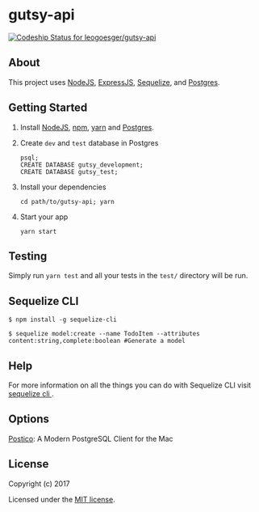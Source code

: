 # gutsy-api

[ ![Codeship Status for leogoesger/gutsy-api](https://app.codeship.com/projects/50c67ac0-af86-0135-f821-4af399b34749/status?branch=master)](https://app.codeship.com/projects/257499)
>

## About

This project uses [NodeJS](https://nodejs.org/), [ExpressJS](https://expressjs.com/), [Sequelize](http://docs.sequelizejs.com/), and [Postgres](https://www.postgresql.org/).

## Getting Started

1. Install [NodeJS](https://nodejs.org/), [npm](https://www.npmjs.com/), [yarn](https://yarnpkg.com/en/) and [Postgres](https://postgresapp.com/).
2. Create `dev` and `test` database in Postgres

    ```
    psql;
    CREATE DATABASE gutsy_development;
    CREATE DATABASE gutsy_test;
    ```

3. Install your dependencies

    ```
    cd path/to/gutsy-api; yarn
    ```

4. Start your app

    ```
    yarn start
    ```

## Testing

Simply run `yarn test` and all your tests in the `test/` directory will be run.

## Sequelize CLI

```
$ npm install -g sequelize-cli            

$ sequelize model:create --name TodoItem --attributes content:string,complete:boolean #Generate a model
```

## Help

For more information on all the things you can do with Sequelize CLI visit [sequelize cli ](https://github.com/sequelize/cli).

## Options

[Postico](https://eggerapps.at/postico/): A Modern PostgreSQL Client for the Mac

## License

Copyright (c) 2017

Licensed under the [MIT license](LICENSE).
